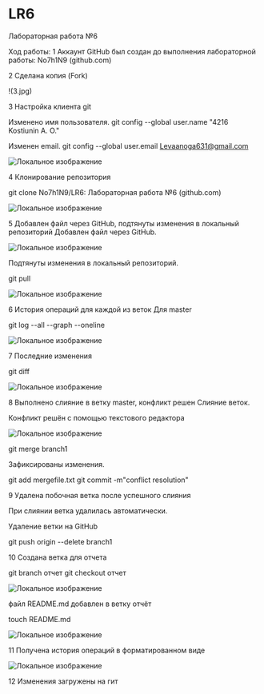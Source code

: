 # LR6
Лабораторная работа №6

Ход работы:
1 Аккаунт GitHub был создан до выполнения лабораторной работы: No7h1N9 (github.com)

2 Сделана копия (Fork)


!(3.jpg)

3 Настройка клиента git

Изменено имя пользователя.
git config --global user.name "4216 Kostiunin A. O."

Изменен email.
git config --global user.email Levaanoga631@gmail.com

![Локальное изображение](images/1.jpg)


4 Клонирование репозитория

git clone No7h1N9/LR6: Лабораторная работа №6 (github.com)

![Локальное изображение](images/2.jpg)


5 Добавлен файл через GitHub, подтянуты изменения в локальный репозиторий Добавлен файл через GitHub.



![Локальное изображение](images/8.jpg)


Подтянуты изменения в локальный репозиторий.

git pull

![Локальное изображение](images/4.jpg)

6 История операций для каждой из веток Для master

git log --all --graph --oneline

![Локальное изображение](images/5.jpg)


7 Последние изменения

git diff

![Локальное изображение](images/6.jpg)

8 Выполнено слияние в ветку master, конфликт решен Слияние веток.

Конфликт решён с помощью текстового редактора

![Локальное изображение](images/9.jpg)

git merge branch1

Зафиксированы изменения.

git add mergefile.txt
git commit -m"conflict resolution"

9 Удалена побочная ветка после успешного слияния

При слиянии ветка удалилась автоматически.

Удаление ветки на GitHub

git push origin --delete branch1



10 Создана ветка для отчета

git branch отчет
git checkout отчет

![Локальное изображение](images/11.jpg)

файл README.md добавлен в ветку отчёт

touch README.md

![Локальное изображение](images/10.jpg)

11 Получена история операций в форматированном виде

![Локальное изображение](images/7.jpg)

12 Изменения загружены на гит 

